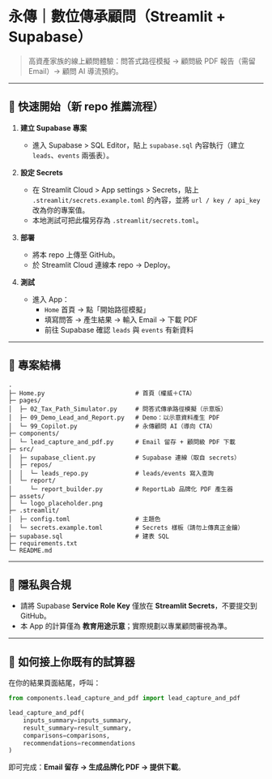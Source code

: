 # 永傳｜數位傳承顧問（Streamlit + Supabase）

> 高資產家族的線上顧問體驗：問答式路徑模擬 → 顧問級 PDF 報告（需留 Email）→ 顧問 AI 導流預約。

---

## 🚀 快速開始（新 repo 推薦流程）

1. **建立 Supabase 專案**
   - 進入 Supabase > SQL Editor，貼上 `supabase.sql` 內容執行（建立 `leads`、`events` 兩張表）。

2. **設定 Secrets**
   - 在 Streamlit Cloud > App settings > Secrets，貼上 `.streamlit/secrets.example.toml` 的內容，並將 `url / key / api_key` 改為你的專案值。
   - 本地測試可把此檔另存為 `.streamlit/secrets.toml`。

3. **部署**
   - 將本 repo 上傳至 GitHub。
   - 於 Streamlit Cloud 連線本 repo → Deploy。

4. **測試**
   - 進入 App：
     - `Home` 首頁 → 點「開始路徑模擬」
     - 填寫問答 → 產生結果 → 輸入 Email → 下載 PDF
     - 前往 Supabase 確認 `leads` 與 `events` 有新資料

---

## 📁 專案結構

```
.
├─ Home.py                         # 首頁（權威＋CTA）
├─ pages/
│  ├─ 02_Tax_Path_Simulator.py     # 問答式傳承路徑模擬（示意版）
│  ├─ 09_Demo_Lead_and_Report.py   # Demo：以示意資料產生 PDF
│  └─ 99_Copilot.py                # 永傳顧問 AI（導向 CTA）
├─ components/
│  └─ lead_capture_and_pdf.py      # Email 留存 + 顧問級 PDF 下載
├─ src/
│  ├─ supabase_client.py           # Supabase 連線（取自 secrets）
│  ├─ repos/
│  │  └─ leads_repo.py             # leads/events 寫入查詢
│  └─ report/
│     └─ report_builder.py         # ReportLab 品牌化 PDF 產生器
├─ assets/
│  └─ logo_placeholder.png
├─ .streamlit/
│  ├─ config.toml                  # 主題色
│  └─ secrets.example.toml         # Secrets 樣板（請勿上傳真正金鑰）
├─ supabase.sql                    # 建表 SQL
├─ requirements.txt
└─ README.md
```

---

## 🔐 隱私與合規

- 請將 Supabase **Service Role Key** 僅放在 **Streamlit Secrets**，不要提交到 GitHub。
- 本 App 的計算僅為 **教育用途示意**；實際規劃以專業顧問審視為準。

---

## 🧩 如何接上你既有的試算器

在你的結果頁面結尾，呼叫：

```python
from components.lead_capture_and_pdf import lead_capture_and_pdf

lead_capture_and_pdf(
    inputs_summary=inputs_summary,
    result_summary=result_summary,
    comparisons=comparisons,
    recommendations=recommendations
)
```

即可完成：**Email 留存 → 生成品牌化 PDF → 提供下載**。

